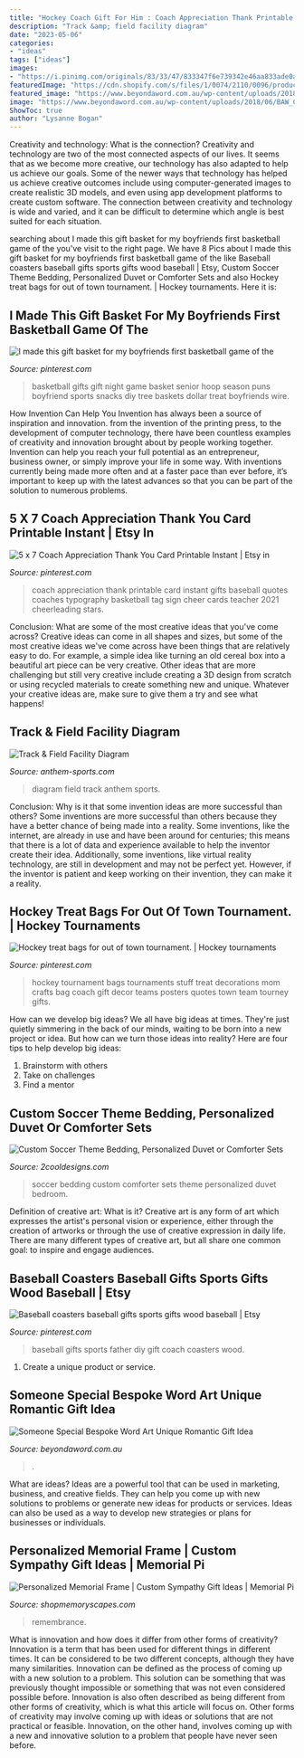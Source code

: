 ```yaml
---
title: "Hockey Coach Gift For Him : Coach Appreciation Thank Printable Card Instant Gifts Baseball Quotes Coaches Typography Basketball Tag Sign Cheer Cards Teacher 2021 Cheerleading Stars"
description: "Track &amp; field facility diagram"
date: "2023-05-06"
categories:
- "ideas"
tags: ["ideas"]
images:
- "https://i.pinimg.com/originals/83/33/47/833347f6e739342e46aa833ade0a8dc9.jpg"
featuredImage: "https://cdn.shopify.com/s/files/1/0074/2110/0096/products/il_fullxfull.1353291560_5yym_1024x1024@2x.jpg?v=1613031969"
featured_image: "https://www.beyondaword.com.au/wp-content/uploads/2018/06/BAW_Claire-MargaryV5-Framed-Wall-Art.jpg"
image: "https://www.beyondaword.com.au/wp-content/uploads/2018/06/BAW_Claire-MargaryV5-Framed-Wall-Art.jpg"
ShowToc: true
author: "Lysanne Bogan"
---
```



Creativity and technology: What is the connection?
Creativity and technology are two of the most connected aspects of our lives. It seems that as we become more creative, our technology has also adapted to help us achieve our goals. Some of the newer ways that technology has helped us achieve creative outcomes include using computer-generated images to create realistic 3D models, and even using app development platforms to create custom software. The connection between creativity and technology is wide and varied, and it can be difficult to determine which angle is best suited for each situation.

	

		
searching about I made this gift basket for my boyfriends first basketball game of the you've visit to the right page. We have 8 Pics about I made this gift basket for my boyfriends first basketball game of the like Baseball coasters baseball gifts sports gifts wood baseball | Etsy, Custom Soccer Theme Bedding, Personalized Duvet or Comforter Sets and also Hockey treat bags for out of town tournament. | Hockey tournaments. Here it is:
		
    
## I Made This Gift Basket For My Boyfriends First Basketball Game Of The

<img loading=lazy src="https://s-media-cache-ak0.pinimg.com/564x/66/bf/d7/66bfd7f6a66bea836e3ad353926c03ae.jpg" onerror="this.onerror=null;this.src='https://tse3.mm.bing.net/th?id=OIP.BDoSiA_arx7a66oNcFzoPwHaJ4&amp;pid=15.1';" alt="I made this gift basket for my boyfriends first basketball game of the">

_Source: pinterest.com_

>basketball gifts gift night game basket senior hoop season puns boyfriend sports snacks diy tree baskets dollar treat boyfriends wire. 

	

How Invention Can Help You
Invention has always been a source of inspiration and innovation. from the invention of the printing press, to the development of computer technology, there have been countless examples of creativity and innovation brought about by people working together. Invention can help you reach your full potential as an entrepreneur, business owner, or simply improve your life in some way. With inventions currently being made more often and at a faster pace than ever before, it’s important to keep up with the latest advances so that you can be part of the solution to numerous problems.

    
## 5 X 7 Coach Appreciation Thank You Card Printable Instant | Etsy In

<img loading=lazy src="https://i.pinimg.com/736x/29/24/66/292466e42c30fcad2f7ec7c93e289487--coach-appreciation-quotes-teacher-appreciation.jpg" onerror="this.onerror=null;this.src='https://tse4.mm.bing.net/th?id=OIP.Y3QrzJyYfUHaOrgr7ZGrbAHaHa&amp;pid=15.1';" alt="5 x 7 Coach Appreciation Thank You Card Printable Instant | Etsy in">

_Source: pinterest.com_

>coach appreciation thank printable card instant gifts baseball quotes coaches typography basketball tag sign cheer cards teacher 2021 cheerleading stars. 

	

Conclusion: What are some of the most creative ideas that you've come across?
Creative ideas can come in all shapes and sizes, but some of the most creative ideas we've come across have been things that are relatively easy to do. For example, a simple idea like turning an old cereal box into a beautiful art piece can be very creative. Other ideas that are more challenging but still very creative include creating a 3D design from scratch or using recycled materials to create something new and unique. Whatever your creative ideas are, make sure to give them a try and see what happens!

    
## Track &amp; Field Facility Diagram

<img loading=lazy src="http://www.anthem-sports.com/media/extendware/ewimageopt/media/template/e9/1/trackdiagram11.jpg" onerror="this.onerror=null;this.src='https://tse4.mm.bing.net/th?id=OIP.Oz0eAypTR2U9HnJOgWmW9QHaKE&amp;pid=15.1';" alt="Track &amp; Field Facility Diagram">

_Source: anthem-sports.com_

>diagram field track anthem sports. 

	

Conclusion: Why is it that some invention ideas are more successful than others?
Some inventions are more successful than others because they have a better chance of being made into a reality. Some inventions, like the internet, are already in use and have been around for centuries; this means that there is a lot of data and experience available to help the inventor create their idea. Additionally, some inventions, like virtual reality technology, are still in development and may not be perfect yet. However, if the inventor is patient and keep working on their invention, they can make it a reality.

    
## Hockey Treat Bags For Out Of Town Tournament. | Hockey Tournaments

<img loading=lazy src="https://i.pinimg.com/originals/83/33/47/833347f6e739342e46aa833ade0a8dc9.jpg" onerror="this.onerror=null;this.src='https://tse4.mm.bing.net/th?id=OIP.o7eO6tBJoMjSerR8VlHSEAHaJ4&amp;pid=15.1';" alt="Hockey treat bags for out of town tournament. | Hockey tournaments">

_Source: pinterest.com_

>hockey tournament bags tournaments stuff treat decorations mom crafts bag coach gift decor teams posters quotes town team tourney gifts. 

	

How can we develop big ideas?
We all have big ideas at times. They're just quietly simmering in the back of our minds, waiting to be born into a new project or idea. But how can we turn those ideas into reality? Here are four tips to help develop big ideas: 
1. Brainstorm with others 
2. Take on challenges 
3. Find a mentor 

    
## Custom Soccer Theme Bedding, Personalized Duvet Or Comforter Sets

<img loading=lazy src="http://cdn.shopify.com/s/files/1/1442/8584/products/sideview3_1024x1024.jpg?v=1527265472" onerror="this.onerror=null;this.src='https://tse3.mm.bing.net/th?id=OIP.HtzZLyZk1Kdhul-QAfv3kwHaFj&amp;pid=15.1';" alt="Custom Soccer Theme Bedding, Personalized Duvet or Comforter Sets">

_Source: 2cooldesigns.com_

>soccer bedding custom comforter sets theme personalized duvet bedroom. 

	

Definition of creative art: What is it?
Creative art is any form of art which expresses the artist's personal vision or experience, either through the creation of artworks or through the use of creative expression in daily life. There are many different types of creative art, but all share one common goal: to inspire and engage audiences.

    
## Baseball Coasters Baseball Gifts Sports Gifts Wood Baseball | Etsy

<img loading=lazy src="https://i.pinimg.com/736x/50/d7/33/50d733ef8a7b44763c2cda2a4d101a6a.jpg" onerror="this.onerror=null;this.src='https://tse3.mm.bing.net/th?id=OIP.-QHaLfuEA4SGxey-ADM8owHaIt&amp;pid=15.1';" alt="Baseball coasters baseball gifts sports gifts wood baseball | Etsy">

_Source: pinterest.com_

>baseball gifts sports father diy gift coach coasters wood. 

	

1. Create a unique product or service.

    
## Someone Special Bespoke Word Art Unique Romantic Gift Idea

<img loading=lazy src="https://www.beyondaword.com.au/wp-content/uploads/2018/06/BAW_Claire-MargaryV5-Framed-Wall-Art.jpg" onerror="this.onerror=null;this.src='https://tse1.mm.bing.net/th?id=OIP.oAIiW2cMwNK0wlxdZ_ndewHaE8&amp;pid=15.1';" alt="Someone Special Bespoke Word Art Unique Romantic Gift Idea">

_Source: beyondaword.com.au_

>. 

	

What are ideas?
Ideas are a powerful tool that can be used in marketing, business, and creative fields. They can help you come up with new solutions to problems or generate new ideas for products or services. Ideas can also be used as a way to develop new strategies or plans for businesses or individuals.

    
## Personalized Memorial Frame | Custom Sympathy Gift Ideas | Memorial Pi

<img loading=lazy src="https://cdn.shopify.com/s/files/1/0074/2110/0096/products/il_fullxfull.1353291560_5yym_1024x1024@2x.jpg?v=1613031969" onerror="this.onerror=null;this.src='https://tse4.mm.bing.net/th?id=OIP.ihgEvdaZG6Jx2iRkiS1oMwHaJY&amp;pid=15.1';" alt="Personalized Memorial Frame | Custom Sympathy Gift Ideas | Memorial Pi">

_Source: shopmemoryscapes.com_

>remembrance. 

	

What is innovation and how does it differ from other forms of creativity?
Innovation is a term that has been used for different things in different times. It can be considered to be two different concepts, although they have many similarities. Innovation can be defined as the process of coming up with a new solution to a problem. This solution can be something that was previously thought impossible or something that was not even considered possible before. Innovation is also often described as being different from other forms of creativity, which is what this article will focus on. Other forms of creativity may involve coming up with ideas or solutions that are not practical or feasible. Innovation, on the other hand, involves coming up with a new and innovative solution to a problem that people have never seen before.

